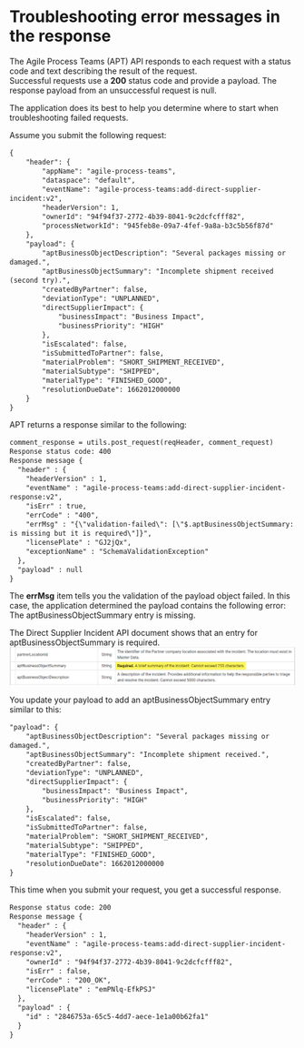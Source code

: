 # Troubleshooting error messages in the response
The Agile Process Teams (APT) API responds to each request with a status code and text describing the result of the request.  
Successful requests use a **200** status code and provide a payload.
The response payload from an unsuccessful request is null.

The application does its best to help you determine where to start when troubleshooting failed requests.  

Assume you submit the following request:  
```
{
    "header": {
        "appName": "agile-process-teams",
        "dataspace": "default",
        "eventName": "agile-process-teams:add-direct-supplier-incident:v2",
        "headerVersion": 1,
        "ownerId": "94f94f37-2772-4b39-8041-9c2dcfcfff82",
        "processNetworkId": "945feb8e-09a7-4fef-9a8a-b3c5b56f87d"
    },
    "payload": {
        "aptBusinessObjectDescription": "Several packages missing or damaged.",
        "aptBusinessObjectSummary": "Incomplete shipment received (second try).",
        "createdByPartner": false,
        "deviationType": "UNPLANNED",
        "directSupplierImpact": {
            "businessImpact": "Business Impact",
            "businessPriority": "HIGH"
        },
        "isEscalated": false,
        "isSubmittedToPartner": false,
        "materialProblem": "SHORT_SHIPMENT_RECEIVED",
        "materialSubtype": "SHIPPED",
        "materialType": "FINISHED_GOOD",
        "resolutionDueDate": 1662012000000
    }
}
```
APT returns a response similar to the following:  
```
comment_response = utils.post_request(reqHeader, comment_request)
Response status code: 400
Response message {
  "header" : {
    "headerVersion" : 1,
    "eventName" : "agile-process-teams:add-direct-supplier-incident-response:v2",
    "isErr" : true,
    "errCode" : "400",
    "errMsg" : "{\"validation-failed\": [\"$.aptBusinessObjectSummary: is missing but it is required\"]}",
    "licensePlate" : "GJ2jQx",
    "exceptionName" : "SchemaValidationException"
  },
  "payload" : null
}
```
The **errMsg** item tells you the validation of the payload object failed.  In this case, the application determined the payload contains the following error: The aptBusinessObjectSummary entry is missing.  

The Direct Supplier Incident API document shows that an entry for aptBusinessObjectSummary is required.  
![API document snip](../images/APIdocSnip.PNG)  

You update your payload to add an aptBusinessObjectSummary entry similar to this:  
```
"payload": {
	"aptBusinessObjectDescription": "Several packages missing or damaged.",
	"aptBusinessObjectSummary": "Incomplete shipment received.",
	"createdByPartner": false,
	"deviationType": "UNPLANNED",
	"directSupplierImpact": {
		"businessImpact": "Business Impact",
		"businessPriority": "HIGH"
	},
	"isEscalated": false,
	"isSubmittedToPartner": false,
	"materialProblem": "SHORT_SHIPMENT_RECEIVED",
	"materialSubtype": "SHIPPED",
	"materialType": "FINISHED_GOOD",
	"resolutionDueDate": 1662012000000
}
```
This time when you submit your request, you get a successful response.  
```
Response status code: 200
Response message {
  "header" : {
    "headerVersion" : 1,
    "eventName" : "agile-process-teams:add-direct-supplier-incident-response:v2",
    "ownerId" : "94f94f37-2772-4b39-8041-9c2dcfcfff82",
    "isErr" : false,
    "errCode" : "200_OK",
    "licensePlate" : "emPNlq-EfkPSJ"
  },
  "payload" : {
    "id" : "2846753a-65c5-4dd7-aece-1e1a00b62fa1"
  }
}
```
